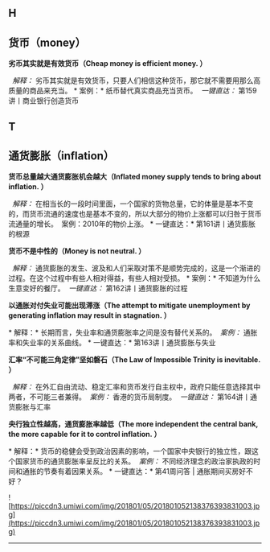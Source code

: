 ## H

## 货币（money）

 **劣币其实就是有效货币（Cheap money is efficient money. ）**

  *解释：* 劣币其实就是有效货币，只要人们相信这种货币，那它就不需要用那么高质量的商品来充当。 * 案例：* 纸币替代真实商品充当货币。  *一键直达：* 第159讲丨商业银行创造货币

## T

## 通货膨胀（inflation）

 **货币总量越大通货膨胀机会越大（Inflated money supply tends to bring about inflation. ）**

  *解释：* 在相当长的一段时间里面，一个国家的货物总量，它的体量是基本不变的，而货币流通的速度也是基本不变的，所以大部分的物价上涨都可以归咎于货币流通量的增长。  案例：2010年的物价上涨。 * 一键直达：* 第161讲丨通货膨胀的根源

 **货币不是中性的（Money is not neutral. ）**

  *解释：* 通货膨胀的发生、波及和人们采取对策不是顺势完成的，这是一个渐进的过程。在这个过程中有些人相对得益，有些人相对受损。 * 案例：* 不知道为什么生意变好的餐厅。  *一键直达：* 第162讲丨通货膨胀的过程

 **以通胀对付失业可能出现滞涨（The attempt to mitigate unemployment by generating inflation may result in stagnation. ）**

 * 解释：* 长期而言，失业率和通货膨胀率之间是没有替代关系的。  *案例：* 通胀率和失业率的关系曲线。 * 一键直达：* 第163讲丨通货膨胀与失业

 **汇率“不可能三角定律”坚如磐石（The Law of Impossible Trinity is inevitable. ）**

  *解释：* 在外汇自由流动、稳定汇率和货币发行自主权中，政府只能任意选择其中两者，不可能三者兼得。  *案例：* 香港的货币局制度。  *一键直达：* 第164讲丨通货膨胀与汇率

 **央行独立性越高，通货膨胀率越低（The more independent the central bank, the more capable for it to control inflation. ）**

 * 解释：* 货币的稳健会受到政治因素的影响，一个国家中央银行的独立性，跟这个国家货币的通货膨胀率呈反比的关系。  *案例：* 不同经济理念的政治家执政的时间和通胀的节奏有着因果关系。 * 一键直达：* 第41周问答 | 通胀期间买房好不好？

![https://piccdn3.umiwi.com/img/201801/05/201801052138376393831003.jpg](https://piccdn3.umiwi.com/img/201801/05/201801052138376393831003.jpg)

---
